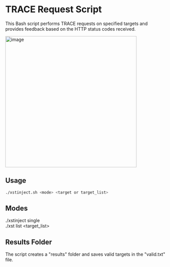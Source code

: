 # TRACE Request Script

This Bash script performs TRACE requests on specified targets and provides feedback based on the HTTP status codes received.<br>

<img width="411" alt="image" src="https://github.com/joelindra/x5t1nj3ct/assets/44172898/a97be54d-dbda-4adf-8c75-1bc294183a7d">

## Usage

```bash
./xstinject.sh <mode> <target or target_list>
```
## Modes
./xstinject single <target><br>
./xst list <target_list>

## Results Folder
The script creates a "results" folder and saves valid targets in the "valid.txt" file.

